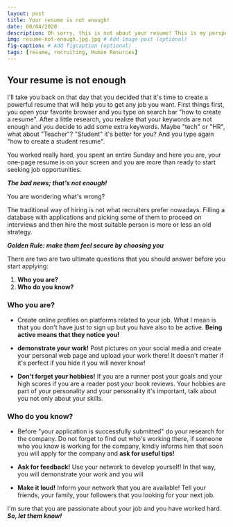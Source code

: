 ```yaml
---
layout: post
title: Your resume is not enough! 
date: 08/04/2020
description: Oh sorry, this is not about your resume! This is my perspective on what recruiters need to know about you! # Add post description (optional)
img: resume-not-enough.jpg.jpg # Add image post (optional)
fig-caption: # Add figcaption (optional)
tags: [resume, recruiting, Human Resurces]
---
```

## Your resume is not enough

I'll take you back on that day that you decided that it's time to create a powerful resume that will help you to get any job you want. First things first, you open your favorite browser and you type on search bar "how to create a resume".  After a little research, you realize that your keywords are not enough and you decide to add some extra keywords. Maybe "tech" or "HR", what about "Teacher"? "Student" it's better for you? And you type again "how to create a student resume".  

 You worked really hard, you spent an entire Sunday and here you are, your one-page resume is on your screen and you are more than ready to start seeking job opportunities. 

***The bad news; that's not enough!***

You are wondering what's wrong? 

The traditional way of hiring is not what recruiters prefer nowadays.  Filling a database with applications and picking some of them to proceed on interviews and then hire the most suitable person is more or less an old strategy.  

***Golden Rule: make them feel secure by choosing you***
 
There are two are two ultimate questions that you should answer before you start applying:

 1. **Who you are?**
 2. **Who do you know?**



### Who you are?


- Create online profiles on platforms related to your job. What I mean is that you don't have just to sign up but you have also to be active. **Being active means that they notice you!** 

-  **demonstrate your work!** Post pictures on your social media and create your personal web page and upload your work there!  It doesn't matter if it's perfect if you hide it you will never know!

-  **Don't forget your hobbies!** If you are a runner post your goals and your high scores if you are a reader post your book reviews. Your hobbies are part of your personality and your personality it's important, talk about you not only about your skills. 

### Who do you know? 

 - Before "your application is successfully submitted" do your research for the company. Do not forget to find out who's working there, if someone who you know is working for the company, kindly informs him that soon you will apply for the company and **ask for useful tips!** 
 
 - **Ask for feedback!** Use your network to develop yourself! In that way, you will demonstrate your work and you will 

 - **Make it loud!** Inform your network that you are available! Tell your friends, your family, your followers that you looking for your next job. 


I'm sure that you are passionate about your job and you have worked hard.   ***So, let them know!*** 




